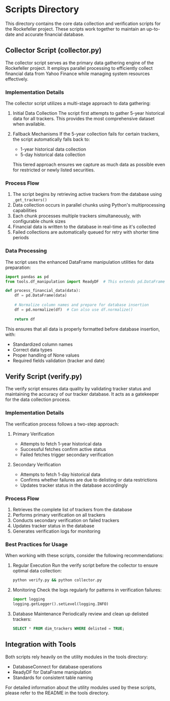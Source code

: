 # Scripts Directory

This directory contains the core data collection and verification scripts for the Rockefeller project. These scripts work together to maintain an up-to-date and accurate financial database.

## Collector Script (collector.py)

The collector script serves as the primary data gathering engine of the Rockefeller project. It employs parallel processing to efficiently collect financial data from Yahoo Finance while managing system resources effectively.

### Implementation Details

The collector script utilizes a multi-stage approach to data gathering:

1. Initial Data Collection
   The script first attempts to gather 5-year historical data for all trackers. This provides the most comprehensive dataset when available.

2. Fallback Mechanisms
   If the 5-year collection fails for certain trackers, the script automatically falls back to:
   - 1-year historical data collection
   - 5-day historical data collection
   
    This tiered approach ensures we capture as much data as possible even for restricted or newly listed securities.

### Process Flow

1. The script begins by retrieving active trackers from the database using `_get_trackers()`
2. Data collection occurs in parallel chunks using Python's multiprocessing capabilities
3. Each chunk processes multiple trackers simultaneously, with configurable chunk sizes
4. Financial data is written to the database in real-time as it's collected
5. Failed collections are automatically queued for retry with shorter time periods

### Data Processing

The script uses the enhanced DataFrame manipulation utilities for data preparation:

```python
import pandas as pd
from tools.df_manipulation import ReadyDF  # This extends pd.DataFrame

def process_financial_data(data):
    df = pd.DataFrame(data)
    
    # Normalize column names and prepare for database insertion
    df = pd.normalize(df)  # Can also use df.normalize()
    
    return df
```

This ensures that all data is properly formatted before database insertion, with:
- Standardized column names
- Correct data types
- Proper handling of None values
- Required fields validation (tracker and date)

## Verify Script (verify.py)

The verify script ensures data quality by validating tracker status and maintaining the accuracy of our tracker database. It acts as a gatekeeper for the data collection process.

### Implementation Details

The verification process follows a two-step approach:

1. Primary Verification
   - Attempts to fetch 1-year historical data
   - Successful fetches confirm active status
   - Failed fetches trigger secondary verification

2. Secondary Verification
   - Attempts to fetch 1-day historical data
   - Confirms whether failures are due to delisting or data restrictions
   - Updates tracker status in the database accordingly

### Process Flow

1. Retrieves the complete list of trackers from the database
2. Performs primary verification on all trackers
3. Conducts secondary verification on failed trackers
4. Updates tracker status in the database
5. Generates verification logs for monitoring

### Best Practices for Usage

When working with these scripts, consider the following recommendations:

1. Regular Execution
   Run the verify script before the collector to ensure optimal data collection:
   ```bash
   python verify.py && python collector.py
   ```

2. Monitoring
   Check the logs regularly for patterns in verification failures:
   ```python
   import logging
   logging.getLogger().setLevel(logging.INFO)
   ```

3. Database Maintenance
   Periodically review and clean up delisted trackers:
   ```sql
   SELECT * FROM dim_trackers WHERE delisted = TRUE;
   ```

## Integration with Tools

Both scripts rely heavily on the utility modules in the tools directory:
- DatabaseConnect for database operations
- ReadyDF for DataFrame manipulation
- Standards for consistent table naming

For detailed information about the utility modules used by these scripts, please refer to the README in the tools directory.